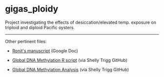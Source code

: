 # gigas_ploidy
Project investigating the effects of desiccation/elevated temp. exposure on triploid and diploid Pacific oysters.

---

Other pertinent files:

- [Ronit's manuscript](https://docs.google.com/document/d/1nwY9I3pVzF5Xlfdzb7SdO1QKaNp5qyj0DuPCCa_YXi8/edit?usp=sharing) (Google Doc)

- [Global DNA Methylation R script](https://github.com/shellytrigg/C_gigas/blob/master/Polyploids/GlobalDNAMeth_Polyploids.R) (via Shelly Trigg GitHub)

- [Global DNA Methylation Analysis](https://github.com/shellytrigg/C_gigas/blob/master/Polyploids/GlobalDNAMeth_Polyploids.md) (via Shelly Trigg GitHub)


